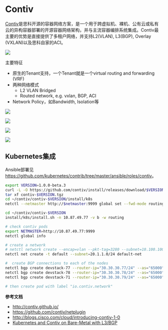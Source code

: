 # Contiv

[Contiv](http://contiv.github.io)是思科开源的容器网络方案，是一个用于跨虚拟机、裸机、公有云或私有云的异构容器部署的开源容器网络架构，并与主流容器编排系统集成。Contiv最主要的优势是直接提供了多租户网络，并支持L2(VLAN), L3(BGP), Overlay (VXLAN)以及思科自家的ACI。

![](Contiv_Blog_image.jpg)

主要特征

- 原生的Tenant支持，一个Tenant就是一个virtual routing and forwarding (VRF)
- 两种网络模式
  - L2 VLAN Bridged
  - Routed network, e.g. vxlan, BGP, ACI
- Network Policy，如Bandwidth, Isolation等

![](contiv.png)

![](contiv2.png)

![](contiv3.png)

![](https://raw.githubusercontent.com/contiv/ofnet/master/docs/Architecture.jpg)

## Kubernetes集成

Ansible部署见<https://github.com/kubernetes/contrib/tree/master/ansible/roles/contiv>。

```sh
export VERSION=1.0.0-beta.3
curl -L -O https://github.com/contiv/install/releases/download/$VERSION/contiv-$VERSION.tgz
tar xf contiv-$VERSION.tgz
cd ~/contiv/contiv-$VERSION/install/k8s
netctl --netmaster http://$netmaster:9999 global set --fwd-mode routing

cd ~/contiv/contiv-$VERSION
install/k8s/install.sh -n 10.87.49.77 -v b -w routing

# check contiv pods
export NETMASTER=http://10.87.49.77:9999
netctl global info

# create a network
# netctl network create --encap=vlan --pkt-tag=3280 --subnet=10.100.100.215-10.100.100.220/27 --gateway=10.100.100.193 vlan3280
netctl net create -t default --subnet=20.1.1.0/24 default-net

#  create BGP connections to each of the nodes
netctl bgp create devstack-77 --router-ip="30.30.30.77/24" --as="65000" --neighbor-as="65000" --neighbor="30.30.30.2"
netctl bgp create devstack-78 --router-ip="30.30.30.78/24" --as="65000" --neighbor-as="65000" --neighbor="30.30.30.2"
netctl bgp create devstack-71 --router-ip="30.30.30.79/24" --as="65000" --neighbor-as="65000" --neighbor="30.30.30.2"

# then create pod with label "io.contiv.network"
```


**参考文档**

- <http://contiv.github.io/>
- <https://github.com/contiv/netplugin>
- <http://blogs.cisco.com/cloud/introducing-contiv-1-0>
- [Kubernetes and Contiv on Bare-Metal with L3/BGP](http://blog.michali.net/2017/03/20/kubernetes-and-contiv-on-bare-metal-with-l3bgp/)

